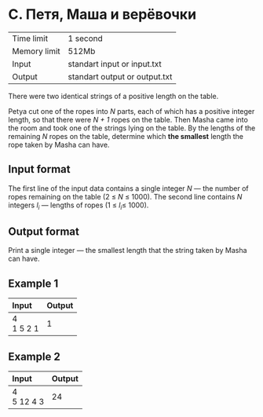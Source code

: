 # C. Петя, Маша и верёвочки
<table>
  <tr>
      <td>Time limit</td>
      <td>1 second</td>
  </tr>
  <tr>
      <td>Memory limit</td>
      <td>512Mb</td>
  </tr>
  <tr>
      <td>Input</td>
      <td>standart input or input.txt</td>
  </tr>
  <tr>
      <td>Output</td>
      <td>standart output or output.txt</td>
  </tr>
</table>

There were two identical strings of a positive length on the table.  

Petya cut one of the ropes into <i>N</i> parts, each of which has a positive integer length, so that there were <i>N + 1</i> 
ropes on the table. Then Masha came into the room and took one of the strings lying on the table. By the lengths of the 
remaining <i>N</i> ropes on the table, determine which <b>the smallest</b> length the rope taken by Masha can have.

## Input format
The first line of the input data contains a single integer <i>N</i> — the number of ropes remaining on the table 
(2 ≤ <i>N</i> ≤ 1000). The second line contains <i>N</i> integers <i>l<sub>i</sub></i> — lengths of ropes 
(1 ≤ <i>l<sub>i</sub></i>≤ 1000).

## Output format
Print a single integer — the smallest length that the string taken by Masha can have.

## Example 1
| Input              | Output  |
|:-------------------|:--------|
| 4</br>1 5 2 1</br> | 1       |

## Example 2
| Input               | Output  |
|:--------------------|:--------|
| 4</br>5 12 4 3</br> | 24      |